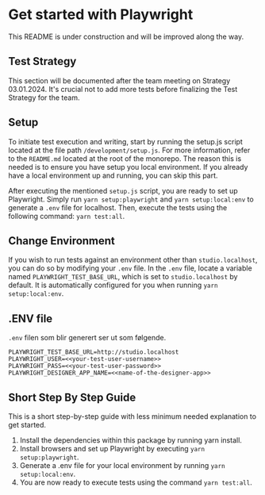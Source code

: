﻿# Get started with Playwright

This README is under construction and will be improved along the way.

## Test Strategy
This section will be documented after the team meeting on Strategy 03.01.2024.
It's crucial not to add more tests before finalizing the Test Strategy for the team.

## Setup
To initiate test execution and writing, start by running the setup.js script located at the file path `/development/setup.js`.
For more information, refer to the `README.md` located at the root of the monorepo. The reason this is needed is to ensure you have setup you local environment.
If you already have a local environment up and running, you can skip this part.

After executing the mentioned `setup.js` script, you are ready to set up Playwright. Simply run `yarn setup:playwright` and `yarn setup:local:env` to generate a `.env`
file for localhost. Then, execute the tests using the following command: `yarn test:all`.

## Change Environment
If you wish to run tests against an environment other than `studio.localhost`, you can do so by modifying your `.env` file. In the `.env` file,
locate a variable named `PLAYWRIGHT_TEST_BASE_URL`, which is set to `studio.localhost` by default. It is automatically configured for you when running `yarn setup:local:env`.


## .ENV file
`.env` filen som blir generert ser ut som følgende.
```
PLAYWRIGHT_TEST_BASE_URL=http://studio.localhost
PLAYWRIGHT_USER=<<your-test-user-username>>
PLAYWRIGHT_PASS=<<your-test-user-password>>
PLAYWRIGHT_DESIGNER_APP_NAME=<<name-of-the-designer-app>>
```

## Short Step By Step Guide
This is a short step-by-step guide with less minimum needed explanation to get started.

1. Install the dependencies within this package by running yarn install.
2. Install browsers and set up Playwright by executing `yarn setup:playwright`.
3. Generate a .env file for your local environment by running `yarn setup:local:env`.
4. You are now ready to execute tests using the command `yarn test:all`.


